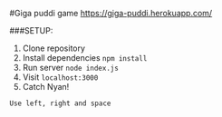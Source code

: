 
#Giga puddi game
https://giga-puddi.herokuapp.com/

###SETUP:
1. Clone repository
2. Install dependencies
  `npm install`
3. Run server
  `node index.js`
4. Visit
  `localhost:3000`
5. Catch Nyan!


~~~
Use left, right and space

